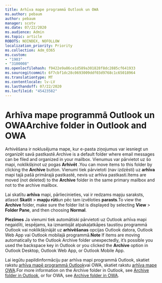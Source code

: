 ```yaml
---
title: Arhīva mape programmā Outlook un OWA
ms.author: pebaum
author: pebaum
manager: scotv
ms.date: 07/22/2020
ms.audience: Admin
ms.topic: article
ROBOTS: NOINDEX, NOFOLLOW
localization_priority: Priority
ms.collection: Adm_O365
ms.custom:
- "1903"
- "3100008"
ms.openlocfilehash: f9422e9a86ce1d589a301828f8dc2885cf641933
ms.sourcegitcommit: 6f7cbf1dc28c0693009ddf03d9768c1c65018964
ms.translationtype: MT
ms.contentlocale: lv-LV
ms.lasthandoff: 07/22/2020
ms.locfileid: "45423582"
---
```

# <a name="archive-folder-in-outlook-and-owa"></a><span data-ttu-id="f9a15-102">Arhīva mape programmā Outlook un OWA</span><span class="sxs-lookup"><span data-stu-id="f9a15-102">Archive folder in Outlook and OWA</span></span>

<span data-ttu-id="f9a15-103">Arhivēšana ir noklusējuma mape, kur e-pasta ziņojumus var iesniegt un organizēt savā pastkastē.</span><span class="sxs-lookup"><span data-stu-id="f9a15-103">Archive is a default folder where email messages can be filed and organized in your mailbox.</span></span> <span data-ttu-id="f9a15-104">Vienumus var pārvietot uz šo mapi, noklikšķinot uz pogas **Arhivēt** .</span><span class="sxs-lookup"><span data-stu-id="f9a15-104">You can move items to this folder by clicking the  **Archive**  button.</span></span> <span data-ttu-id="f9a15-105">Vienumi tiek pārvietoti (nav izdzēsti) uz **arhīva** mapi tajā pašā primārajā pastkastē, nevis uz arhīva pastkasti.</span><span class="sxs-lookup"><span data-stu-id="f9a15-105">Items are moved (not deleted) to the **Archive** folder in the same primary mailbox and not to the archive mailbox.</span></span>

<span data-ttu-id="f9a15-106">Lai skatītu **arhīva** mapi, pārliecinieties, vai ir redzams mapju saraksts, atlasot **Skatīt**  >  **mapju rūti**un pēc tam izvēloties **parasts**.</span><span class="sxs-lookup"><span data-stu-id="f9a15-106">To view the **Archive** folder, make sure the folder list is displayed by selecting  **View** > **Folder Pane**,  and then choosing  **Normal**.</span></span>

<span data-ttu-id="f9a15-107">**Piezīmes** Ja vienumi tiek automātiski pārvietoti uz Outlook arhīva mapi negaidīti, iespējams, ka izmantojāt atpakaļatkāpes taustiņu programmā Outlook vai noklikšķinājāt uz **arhivēšanas** opcijas Outlook datora, Outlook Web App vai Outlook mobilajā programmā.</span><span class="sxs-lookup"><span data-stu-id="f9a15-107">**Note** If items are moving automatically to the Outlook Archive folder unexpectedly, it’s possible you used the backspace key in Outlook or you clicked the **Archive** option in Outlook Desktop, Outlook Web App, or Outlook Mobile App.</span></span>

<span data-ttu-id="f9a15-108">Lai iegūtu papildinformāciju par arhīva mapi programmā Outlook, skatiet rakstu [arhīva mapē programmā Outlook](https://support.office.com/article/archive-in-outlook-for-windows-25f75777-3cdc-4c77-9783-5929c7b47028)vai OWA, skatiet rakstu [arhīva mape OWA](https://support.office.com/article/organize-your-inbox-with-archive-sweep-and-other-tools-in-outlook-on-the-web-49b26f63-6399-4b4a-a580-14b9b1efe96d?ui=en-US&rs=en-US&ad=US).</span><span class="sxs-lookup"><span data-stu-id="f9a15-108">For more information on the Archive folder in Outlook, see [Archive folder in Outlook](https://support.office.com/article/archive-in-outlook-for-windows-25f75777-3cdc-4c77-9783-5929c7b47028), or for OWA, see [Archive folder in OWA](https://support.office.com/article/organize-your-inbox-with-archive-sweep-and-other-tools-in-outlook-on-the-web-49b26f63-6399-4b4a-a580-14b9b1efe96d?ui=en-US&rs=en-US&ad=US).</span></span>